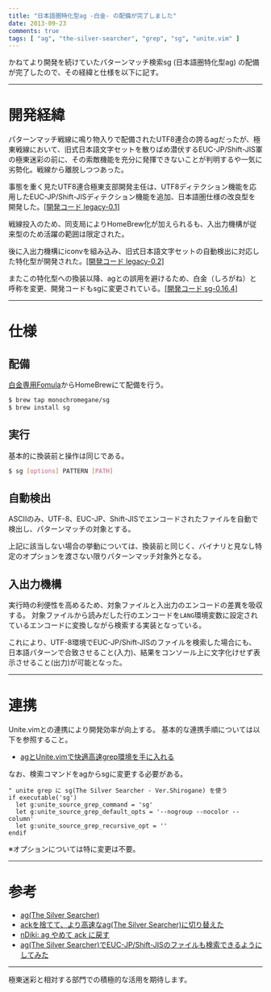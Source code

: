 ```yaml
---
title: "日本語圏特化型ag -白金- の配備が完了しました"
date: 2013-09-23
comments: true
tags: [ "ag", "the-silver-searcher", "grep", "sg", "unite.vim" ]
---
```


かねてより開発を続けていたパターンマッチ検索sg (日本語圏特化型ag) の配備が完了したので、その経緯と仕様を以下に記す。

<hr />

# 開発経緯

パターンマッチ戦線に鳴り物入りで配備されたUTF8連合の誇るagだったが、極東戦線において、旧式日本語文字セットを散りばめ潜伏するEUC-JP/Shift-JIS軍の極東迷彩の前に、その索敵機能を充分に発揮できないことが判明するや一気に劣勢化。戦線から離脱しつつあった。

事態を重く見たUTF8連合極東支部開発主任は、UTF8ディテクション機能を応用したEUC-JP/Shift-JISディテクション機能を追加、日本語圏仕様の改良型を開発した。[[開発コード legacy-0.1]](https://github.com/monochromegane/the_silver_searcher/releases/tag/legacy-0.1)

戦線投入のため、同支局によりHomeBrew化が加えられるも、入出力機構が従来型のため活躍の範囲は限定された。

後に入出力機構にiconvを組み込み、旧式日本語文字セットの自動検出に対応した特化型が開発された。[[開発コード legacy-0.2]](https://github.com/monochromegane/the_silver_searcher/releases/tag/legacy-0.2)

またこの特化型への換装以降、agとの誤用を避けるため、白金（しろがね）と呼称を変更、開発コードもsgに変更されている。[[開発コード sg-0.16.4]](https://github.com/monochromegane/the_silver_searcher/releases/tag/sg-0.16.4)


<hr />

# 仕様

## 配備

[白金専用Fomula](https://github.com/monochromegane/homebrew-sg)からHomeBrewにて配備を行う。

```sh
$ brew tap monochromegane/sg
$ brew install sg
```

## 実行

基本的に換装前と操作は同じである。

```sh
$ sg [options] PATTERN [PATH]
```


## 自動検出

ASCIIのみ、UTF-8、EUC-JP、Shift-JISでエンコードされたファイルを自動で検出し、パターンマッチの対象とする。

上記に該当しない場合の挙動については、換装前と同じく、バイナリと見なし特定のオプションを渡さない限りパターンマッチ対象外となる。


## 入出力機構

実行時の利便性を高めるため、対象ファイルと入出力のエンコードの差異を吸収する。
対象ファイルから読みだした行のエンコードを`LANG`環境変数に設定されているエンコードに変換しながら検索する実装となっている。

これにより、UTF-8環境でEUC-JP/Shift-JISのファイルを検索した場合にも、日本語パターンで合致させること(入力)、結果をコンソール上に文字化けせず表示させること(出力)が可能となった。

<hr />

# 連携

Unite.vimとの連携により開発効率が向上する。
基本的な連携手順については以下を参照すること。

- [agとUnite.vimで快適高速grep環境を手に入れる](/blog/2013/09/18/ag-and-unite/)

なお、検索コマンドをagからsgに変更する必要がある。

```
" unite grep に sg(The Silver Searcher - Ver.Shirogane) を使う
if executable('sg')
  let g:unite_source_grep_command = 'sg'
  let g:unite_source_grep_default_opts = '--nogroup --nocolor --column'
  let g:unite_source_grep_recursive_opt = ''
endif
```
※オプションについては特に変更は不要。


<hr />


# 参考

- [ag(The Silver Searcher)](https://github.com/ggreer/the_silver_searcher)
- [ackを捨てて、より高速なag(The Silver Searcher)に切り替えた](http://blog.glidenote.com/blog/2013/02/28/the-silver-searcher-better-than-ack/)
- [nDiki: ag やめて ack に戻す](http://www.naney.org/diki/d/2013-07-17-The-Silver-Searcher.html)
- [ag(The Silver Searcher)でEUC-JP/Shift-JISのファイルも検索できるようにしてみた](/blog/2013/09/15/the-silver-searcher-detects-japanese-char-set/)

<hr />

極東迷彩と相対する部門での積極的な活用を期待します。



